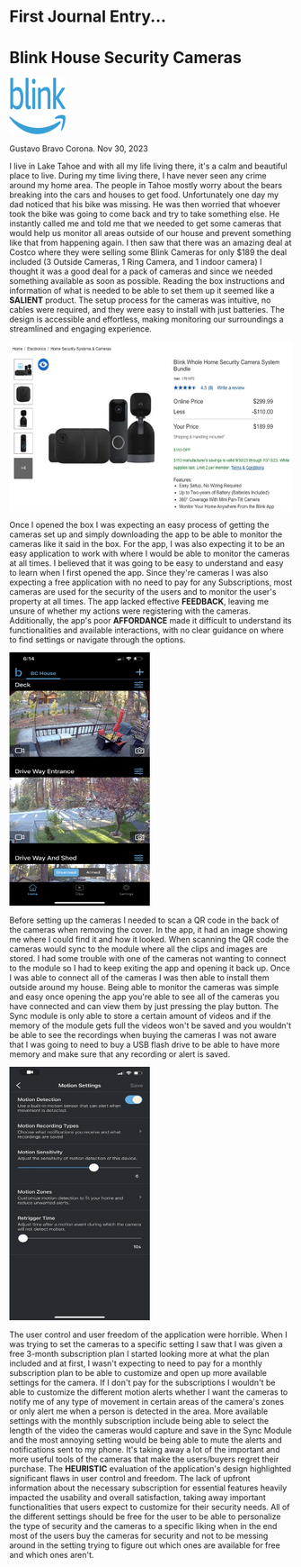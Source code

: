 # First Journal Entry...

# Blink House Security Cameras



<img src="../assets/blink_logo_smile_blue.png" alt="Blink logo" width="100" height="100">



Gustavo Bravo Corona. 
Nov 30, 2023


I live in Lake Tahoe and with all my life living there, it's a calm and beautiful place to live. During my time living there, I have never seen any crime around my home area. The people in Tahoe mostly worry about the bears breaking into the cars and houses to get food. Unfortunately one day my dad noticed that his bike was missing. He was then worried that whoever took the bike was going to come back and try to take something else. He instantly called me and told me that we needed to get some cameras that would help us monitor all areas outside of our house and prevent something like that from happening again. I then saw that there was an amazing deal at Costco where they were selling some Blink Cameras for only $189 the deal included (3 Outside Cameras, 1 Ring Camera, and 1 indoor camera) I thought it was a good deal for a pack of cameras and since we needed something available as soon as possible. Reading the box instructions and information of what is needed to be able to set them up it seemed like a **SALIENT** product. The setup process for the cameras was intuitive, no cables were required, and they were easy to install with just batteries. The design is accessible and effortless, making monitoring our surroundings a streamlined and engaging experience.



<img src="../assets/Screenshot_2023-10-06_at_6.15.24_PM.jpeg" alt="A photo of Costco, camera deal" width="600" height="300">



Once I opened the box I was expecting an easy process of getting the cameras set up and simply downloading the app to be able to monitor the cameras like it said in the box. For the app, I was also expecting it to be an easy application to work with where I would be able to monitor the cameras at all times. I believed that it was going to be easy to understand and easy to learn when I first opened the app. Since they're cameras I was also expecting a free application with no need to pay for any Subscriptions, most cameras are used for the security of the users and to monitor the user's property at all times. The app lacked effective **FEEDBACK**, leaving me unsure of whether my actions were registering with the cameras. Additionally, the app's poor **AFFORDANCE** made it difficult to understand its functionalities and available interactions, with no clear guidance on where to find settings or navigate through the options.



<img src="../assets/IMG_7900.jpeg" alt="A photo of Cameras set up in the app" width="250" height="450">



Before setting up the cameras I needed to scan a QR code in the back of the cameras when removing the cover. In the app, it had an image showing me where I could find it and how it looked. When scanning the QR code the cameras would sync to the module where all the clips and images are stored. I had some trouble with one of the cameras not wanting to connect to the module so I had to keep exiting the app and opening it back up. Once I was able to connect all of the cameras I was then able to install them outside around my house. Being able to monitor the cameras was simple and easy once opening the app you're able to see all of the cameras you have connected and can view them by just pressing the play button. The Sync module is only able to store a certain amount of videos and if the memory of the module gets full the videos won't be saved and you wouldn't be able to see the recordings when buying the cameras I was not aware that I was going to need to buy a USB flash drive to be able to have more memory and make sure that any recording or alert is saved.



<img src="../assets/IMG_8176.jpeg" alt="A photo of Camera settigns" width="250" height="450">



The user control and user freedom of the application were horrible. When I was trying to set the cameras to a specific setting I saw that I was given a free 3-month subscription plan I started looking more at what the plan included and at first, I wasn't expecting to need to pay for a monthly subscription plan to be able to customize and open up more available settings for the camera. If I don't pay for the subscriptions I wouldn't be able to customize the different motion alerts whether I want the cameras to notify me of any type of movement in certain areas of the camera's zones or only alert me when a person is detected in the area. More available settings with the monthly subscription include being able to select the length of the video the cameras would capture and save in the Sync Module and the most annoying setting would be being able to mute the alerts and notifications sent to my phone. It's taking away a lot of the important and more useful tools of the cameras that make the users/buyers regret their purchase. The **HEURISTIC** evaluation of the application's design highlighted significant flaws in user control and freedom. The lack of upfront information about the necessary subscription for essential features heavily impacted the usability and overall satisfaction, taking away important functionalities that users expect to customize for their security needs. All of the different settings should be free for the user to be able to personalize the type of security and the cameras to a specific liking when in the end most of the users buy the cameras for security and not to be messing around in the setting trying to figure out which ones are available for free and which ones aren't.
